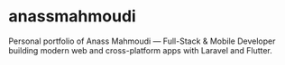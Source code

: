 # anassmahmoudi
Personal portfolio of Anass Mahmoudi — Full-Stack &amp; Mobile Developer building modern web and cross-platform apps with Laravel and Flutter.
